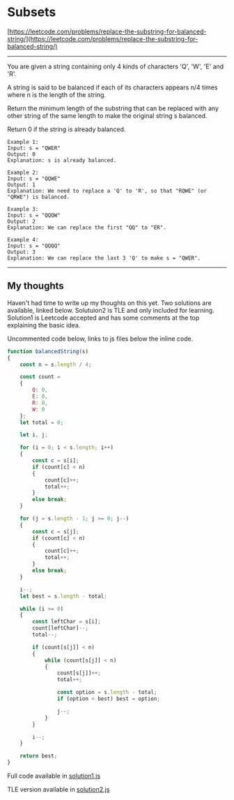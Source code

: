 # Subsets

[https://leetcode.com/problems/replace-the-substring-for-balanced-string/](https://leetcode.com/problems/replace-the-substring-for-balanced-string/)

---
You are given a string containing only 4 kinds of characters 'Q', 'W', 'E' and 'R'.

A string is said to be balanced if each of its characters appears n/4 times where n is the length of the string.

Return the minimum length of the substring that can be replaced with any other string of the same length to make the original string s balanced.

Return 0 if the string is already balanced.

```
Example 1:
Input: s = "QWER"
Output: 0
Explanation: s is already balanced.

Example 2:
Input: s = "QQWE"
Output: 1
Explanation: We need to replace a 'Q' to 'R', so that "RQWE" (or "QRWE") is balanced.

Example 3:
Input: s = "QQQW"
Output: 2
Explanation: We can replace the first "QQ" to "ER". 

Example 4:
Input: s = "QQQQ"
Output: 3
Explanation: We can replace the last 3 'Q' to make s = "QWER".

```

---

## My thoughts
Haven't had time to write up my thoughts on this yet.  Two solutions are available, linked below.  Solutuion2 is TLE and only included for learning. Solution1 is Leetcode accepted and has some comments at the top explaining the basic idea.

Uncommented code below, links to js files below the inline code.

```javascript
function balancedString(s)
{
    const n = s.length / 4;

    const count =
	{
        Q: 0,
        E: 0,
        R: 0,
        W: 0
    };
    let total = 0;

    let i, j;

    for (i = 0; i < s.length; i++)
    {
        const c = s[i];
        if (count[c] < n)
        {
            count[c]++;
            total++;
        }
        else break;
    }

    for (j = s.length - 1; j >= 0; j--)
    {
        const c = s[j];
        if (count[c] < n)
        {
            count[c]++;
            total++;
        }
        else break;
    }

    i--;
    let best = s.length - total;

    while (i >= 0)
    {
        const leftChar = s[i];
        count[leftChar]--;
        total--;

        if (count[s[j]] < n)
        {
            while (count[s[j]] < n)
            {
                count[s[j]]++;
                total++;

                const option = s.length - total;
                if (option < best) best = option;

                j--;
            }
        }

        i--;
    }

    return best;
}
```


Full code available in [solution1.js](solution1.js)

TLE version available in [solution2.js](solution2.js)


